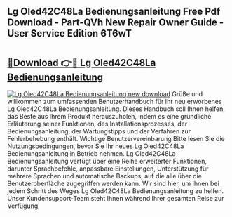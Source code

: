 ## Lg Oled42C48La Bedienungsanleitung Free Pdf Download - Part-QVh New Repair Owner Guide - User Service Edition 6T6wT

# <h2><a href="http://df5986g.blite.top/?on=Lg+Oled42C48La+Bedienungsanleitung">🔗Download 👉🔴 Lg Oled42C48La Bedienungsanleitung</a></h2>

[![Lg Oled42C48La Bedienungsanleitung new download](https://i.imgur.com/lujVjoI.png)](http://df5986g.blite.top/?on=Lg+Oled42C48La+Bedienungsanleitung)
Grüße und willkommen zum umfassenden Benutzerhandbuch für Ihr neu erworbenes Lg Oled42C48La Bedienungsanleitung. Dieses Handbuch soll Ihnen helfen, das Beste aus Ihrem Produkt herauszuholen, indem es eine gründliche Erläuterung seiner Funktionen, des Installationsprozesses, der Bedienungsanleitung, der Wartungstipps und der Verfahren zur Fehlerbehebung enthält. Wichtige Benutzervereinbarung Bitte lesen Sie die Nutzungsbedingungen, bevor Sie Ihr neues Lg Oled42C48La Bedienungsanleitung in Betrieb nehmen. Lg Oled42C48La Bedienungsanleitung verfügt über eine Reihe erweiterter Funktionen, darunter Sprachbefehle, anpassbare Einstellungen, Unterstützung für mehrere Sprachen und automatische Backups, auf die alle über die Benutzeroberfläche zugegriffen werden kann. Wir sind hier, um Ihnen bei jedem Schritt des Weges Lg Oled42C48La Bedienungsanleitung zu helfen. Unser Kundensupport-Team steht Ihnen während Ihrer gesamten Reise zur Verfügung.
